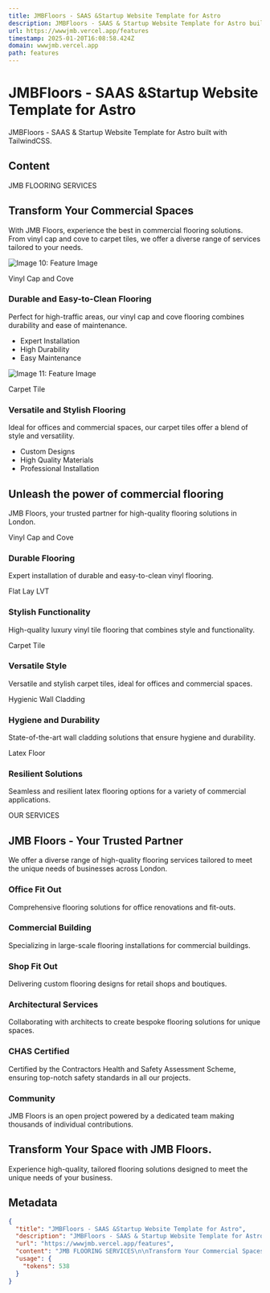```yaml
---
title: JMBFloors - SAAS &Startup Website Template for Astro
description: JMBFloors - SAAS & Startup Website Template for Astro built with TailwindCSS.
url: https://wwwjmb.vercel.app/features
timestamp: 2025-01-20T16:08:58.424Z
domain: wwwjmb.vercel.app
path: features
---
```


# JMBFloors - SAAS &Startup Website Template for Astro


JMBFloors - SAAS & Startup Website Template for Astro built with TailwindCSS.


## Content

JMB FLOORING SERVICES

Transform Your Commercial Spaces
--------------------------------

With JMB Floors, experience the best in commercial flooring solutions. From vinyl cap and cove to carpet tiles, we offer a diverse range of services tailored to your needs.

![Image 10: Feature Image](https://wwwjmb.vercel.app/_astro/6.a7c478b5_1ruGDQ.png)

Vinyl Cap and Cove

### Durable and Easy-to-Clean Flooring

Perfect for high-traffic areas, our vinyl cap and cove flooring combines durability and ease of maintenance.

*   Expert Installation
*   High Durability
*   Easy Maintenance

![Image 11: Feature Image](https://wwwjmb.vercel.app/_astro/2.1eadf3d6_Z1XHntr.png)

Carpet Tile

### Versatile and Stylish Flooring

Ideal for offices and commercial spaces, our carpet tiles offer a blend of style and versatility.

*   Custom Designs
*   High Quality Materials
*   Professional Installation

Unleash the power of commercial flooring
----------------------------------------

JMB Floors, your trusted partner for high-quality flooring solutions in London.

Vinyl Cap and Cove

### Durable Flooring

Expert installation of durable and easy-to-clean vinyl flooring.

Flat Lay LVT

### Stylish Functionality

High-quality luxury vinyl tile flooring that combines style and functionality.

Carpet Tile

### Versatile Style

Versatile and stylish carpet tiles, ideal for offices and commercial spaces.

Hygienic Wall Cladding

### Hygiene and Durability

State-of-the-art wall cladding solutions that ensure hygiene and durability.

Latex Floor

### Resilient Solutions

Seamless and resilient latex flooring options for a variety of commercial applications.

OUR SERVICES

JMB Floors - Your Trusted Partner
---------------------------------

We offer a diverse range of high-quality flooring services tailored to meet the unique needs of businesses across London.

### Office Fit Out

Comprehensive flooring solutions for office renovations and fit-outs.

### Commercial Building

Specializing in large-scale flooring installations for commercial buildings.

### Shop Fit Out

Delivering custom flooring designs for retail shops and boutiques.

### Architectural Services

Collaborating with architects to create bespoke flooring solutions for unique spaces.

### CHAS Certified

Certified by the Contractors Health and Safety Assessment Scheme, ensuring top-notch safety standards in all our projects.

### Community

JMB Floors is an open project powered by a dedicated team making thousands of individual contributions.

Transform Your Space with JMB Floors.
-------------------------------------

Experience high-quality, tailored flooring solutions designed to meet the unique needs of your business.

## Metadata

```json
{
  "title": "JMBFloors - SAAS &Startup Website Template for Astro",
  "description": "JMBFloors - SAAS & Startup Website Template for Astro built with TailwindCSS.",
  "url": "https://wwwjmb.vercel.app/features",
  "content": "JMB FLOORING SERVICES\n\nTransform Your Commercial Spaces\n--------------------------------\n\nWith JMB Floors, experience the best in commercial flooring solutions. From vinyl cap and cove to carpet tiles, we offer a diverse range of services tailored to your needs.\n\n![Image 10: Feature Image](https://wwwjmb.vercel.app/_astro/6.a7c478b5_1ruGDQ.png)\n\nVinyl Cap and Cove\n\n### Durable and Easy-to-Clean Flooring\n\nPerfect for high-traffic areas, our vinyl cap and cove flooring combines durability and ease of maintenance.\n\n*   Expert Installation\n*   High Durability\n*   Easy Maintenance\n\n![Image 11: Feature Image](https://wwwjmb.vercel.app/_astro/2.1eadf3d6_Z1XHntr.png)\n\nCarpet Tile\n\n### Versatile and Stylish Flooring\n\nIdeal for offices and commercial spaces, our carpet tiles offer a blend of style and versatility.\n\n*   Custom Designs\n*   High Quality Materials\n*   Professional Installation\n\nUnleash the power of commercial flooring\n----------------------------------------\n\nJMB Floors, your trusted partner for high-quality flooring solutions in London.\n\nVinyl Cap and Cove\n\n### Durable Flooring\n\nExpert installation of durable and easy-to-clean vinyl flooring.\n\nFlat Lay LVT\n\n### Stylish Functionality\n\nHigh-quality luxury vinyl tile flooring that combines style and functionality.\n\nCarpet Tile\n\n### Versatile Style\n\nVersatile and stylish carpet tiles, ideal for offices and commercial spaces.\n\nHygienic Wall Cladding\n\n### Hygiene and Durability\n\nState-of-the-art wall cladding solutions that ensure hygiene and durability.\n\nLatex Floor\n\n### Resilient Solutions\n\nSeamless and resilient latex flooring options for a variety of commercial applications.\n\nOUR SERVICES\n\nJMB Floors - Your Trusted Partner\n---------------------------------\n\nWe offer a diverse range of high-quality flooring services tailored to meet the unique needs of businesses across London.\n\n### Office Fit Out\n\nComprehensive flooring solutions for office renovations and fit-outs.\n\n### Commercial Building\n\nSpecializing in large-scale flooring installations for commercial buildings.\n\n### Shop Fit Out\n\nDelivering custom flooring designs for retail shops and boutiques.\n\n### Architectural Services\n\nCollaborating with architects to create bespoke flooring solutions for unique spaces.\n\n### CHAS Certified\n\nCertified by the Contractors Health and Safety Assessment Scheme, ensuring top-notch safety standards in all our projects.\n\n### Community\n\nJMB Floors is an open project powered by a dedicated team making thousands of individual contributions.\n\nTransform Your Space with JMB Floors.\n-------------------------------------\n\nExperience high-quality, tailored flooring solutions designed to meet the unique needs of your business.",
  "usage": {
    "tokens": 538
  }
}
```
